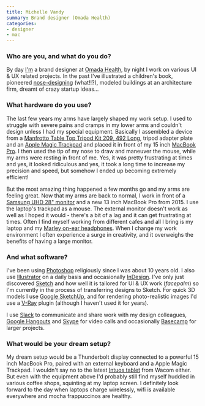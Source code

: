 ```yaml
---
title: Michelle Vandy
summary: Brand designer (Omada Health)
categories:
- designer
- mac
---
```


### Who are you, and what do you do?

By day [I'm](http://www.looknohands.me/ "Michelle's website.") a brand designer at [Omada Health](https://omadahealth.com/ "A chronic disease health company."), by night I work on various UI & UX related projects. In the past I've illustrated a children's book, pioneered [nose-designing](https://www.youtube.com/watch?v=RAokWwilHGk "A YouTube video of Michelle designing with her nose.") (what!!?), modeled buildings at an architecture firm, dreamt of crazy startup ideas...

### What hardware do you use?

The last few years my arms have largely shaped my work setup. I used to struggle with severe pains and cramps in my lower arms and couldn't design unless I had my special equipment. Basically I assembled a device from a [Manfrotto Table Top Tripod Kit 209, 492 Long][table-top-tripod-kit-209-492-long], tripod adapter plate and an [Apple Magic Trackpad][magic-trackpad] and placed it in front of my 15 inch [MacBook Pro][macbook-pro]. I then used the tip of my nose to draw and maneuver the mouse, while my arms were resting in front of me. Yes, it was pretty frustrating at times and yes, it looked ridiculous and yes, it took a long time to increase my precision and speed, but somehow I ended up becoming extremely efficient!

But the most amazing thing happened a few months go and my arms are feeling great. Now that my arms are back to normal, I work in front of a [Samsung UHD 28" monitor][u28d590d] and a new 13 inch MacBook Pro from 2015. I use the laptop's trackpad as a mouse. The external monitor doesn't work as well as I hoped it would - there's a bit of a lag and it can get frustrating at times. Often I find myself working from different cafes and all I bring is my laptop and my [Marley on-ear headphones][liberate]. When I change my work environment I often experience a surge in creativity, and it overweighs the benefits of having a large monitor.

### And what software?

I've been using [Photoshop][] religiously since I was about 10 years old. I also use [Illustrator][] on a daily basis and occasionally [InDesign][]. I've only just discovered [Sketch][] and how well it is tailored for UI & UX work (*facepalm*) so I'm currently in the process of transferring designs to Sketch. For quick 3D models I use [Google SketchUp][sketchup], and for rendering photo-realistic images I'd use a [V-Ray][] plugin (although I haven't used it for years).

I use [Slack][] to communicate and share work with my design colleagues, [Google Hangouts][google-hangouts] and [Skype][] for video calls and occasionally [Basecamp][] for larger projects.

### What would be your dream setup?

My dream setup would be a Thunderbolt display connected to a powerful 15 inch MacBook Pro, paired with an external keyboard and a Apple Magic Trackpad. I wouldn't say no to the latest [Intuos tablet][intuos] from Wacom either. But even with the equipment above I'd probably still find myself huddled in various coffee shops, squinting at my laptop screen. I definitely look forward to the day when laptops charge wirelessly, wifi is available everywhere and mocha frappuccinos are healthy.

[basecamp]: https://basecamp.com/ "Web-based project management."
[google-hangouts]: https://hangouts.google.com/ "A voice, video and text chat service."
[illustrator]: https://www.adobe.com/products/illustrator.html "A vector graphics editor."
[indesign]: https://www.adobe.com/products/indesign.html "A desktop/web publishing application."
[intuos]: https://www.wacom.com/en-us/products/pen-tablets/intuos "A pen tablet."
[liberate]: https://www.thehouseofmarley.com/headphones/on-ear-headphones/liberate-on-ear-headphones.html "On-ear headphones."
[macbook-pro]: https://www.apple.com/macbook-pro/ "A laptop."
[magic-trackpad]: https://www.apple.com/magictrackpad/ "A trackpad for desktop machines."
[photoshop]: https://www.adobe.com/products/photoshop.html "A bitmap image editor."
[sketch]: https://www.sketchapp.com/ "A vector drawing application for Mac OS X."
[sketchup]: https://www.sketchup.com/ "3D modeling software."
[skype]: https://www.skype.com/en/ "Voice and video chat software."
[slack]: https://slack.com/ "A collaboration service."
[table-top-tripod-kit-209-492-long]: https://www.amazon.com/Manfrotto-Table-Tripod-209-LONG/dp/B002VD8380 "A tripod kit."
[u28d590d]: https://www.samsung.com/us/computer/monitors/LU28D590DS/ZA "A 28 inch monitor."
[v-ray]: https://en.wikipedia.org/wiki/V-Ray "A 3D rendering engine."
